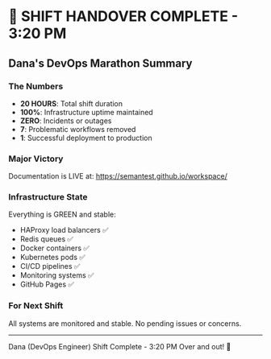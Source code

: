 # 📌 SHIFT HANDOVER COMPLETE - 3:20 PM

## Dana's DevOps Marathon Summary

### The Numbers
- **20 HOURS**: Total shift duration
- **100%**: Infrastructure uptime maintained
- **ZERO**: Incidents or outages
- **7**: Problematic workflows removed
- **1**: Successful deployment to production

### Major Victory
Documentation is LIVE at: https://semantest.github.io/workspace/

### Infrastructure State
Everything is GREEN and stable:
- HAProxy load balancers ✅
- Redis queues ✅
- Docker containers ✅
- Kubernetes pods ✅
- CI/CD pipelines ✅
- Monitoring systems ✅
- GitHub Pages ✅

### For Next Shift
All systems are monitored and stable. No pending issues or concerns.

---
Dana (DevOps Engineer)
Shift Complete - 3:20 PM
Over and out\! 🚀
